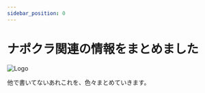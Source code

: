 ```yaml
---
sidebar_position: 0
---
```


# ナポクラ関連の情報をまとめました

![Logo](/img/ogp/logo-ogp.png)

他で書いてないあれこれを、色々まとめていきます。
